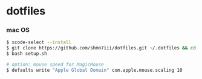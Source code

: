 # dotfiles

### mac OS

```bash
$ xcode-select --install
$ git clone https://github.com/shmn7iii/dotfiles.git ~/.dotfiles && cd ~/.dotfiles
$ bash setup.sh
```

```bash
# option: mouse speed for MagicMouse
$ defaults write "Apple Global Domain" com.apple.mouse.scaling 10
```
